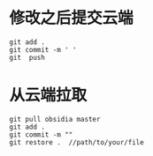 # 修改之后提交云端
	git add .
	git commit -m ' '
	git  push

# 从云端拉取
	git pull obsidia master
	git add .
	git commit -m ""
	git restore .  //path/to/your/file

	

	